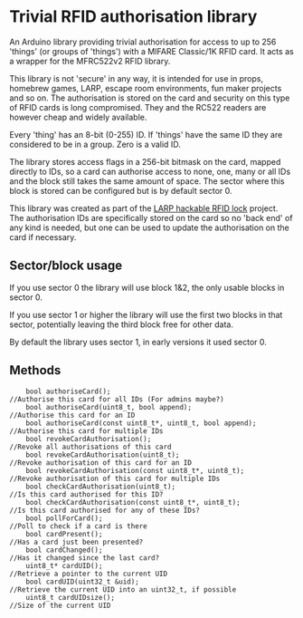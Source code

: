 # Trivial RFID authorisation library
An Arduino library providing trivial authorisation for access to up to 256 'things' (or groups of 'things') with a MIFARE Classic/1K RFID card. It acts as a wrapper for the MFRC522v2 RFID library.

This library is not 'secure' in any way, it is intended for use in props, homebrew games, LARP, escape room environments, fun maker projects and so on. The authorisation is stored on the card and security on this type of RFID cards is long compromised. They and the RC522 readers are however cheap and widely available.

Every 'thing' has an 8-bit (0-255) ID. If 'things' have the same ID they are considered to be in a group. Zero is a valid ID.

The library stores access flags in a 256-bit bitmask on the card, mapped directly to IDs, so a card can authorise access to none, one, many or all IDs and the block still takes the same amount of space. The sector where this block is stored can be configured but is by default sector 0.

This library was created as part of the [LARP hackable RFID lock](https://github.com/ncmreynolds/LarpHackableRfidLock) project. The authorisation IDs are specifically stored on the card so no 'back end' of any kind is needed, but one can be used to update the authorisation on the card if necessary.

## Sector/block usage

If you use sector 0 the library will use block 1&2, the only usable blocks in sector 0.

If you use sector 1 or higher the library will use the first two blocks in that sector, potentially leaving the third block free for other data.

By default the library uses sector 1, in early versions it used sector 0.

## Methods

		bool authoriseCard();													//Authorise this card for all IDs (For admins maybe?)
		bool authoriseCard(uint8_t, bool append);								//Authorise this card for an ID
		bool authoriseCard(const uint8_t*, uint8_t, bool append);				//Authorise this card for multiple IDs
		bool revokeCardAuthorisation();											//Revoke all authorisations of this card
		bool revokeCardAuthorisation(uint8_t);									//Revoke authorisation of this card for an ID
		bool revokeCardAuthorisation(const uint8_t*, uint8_t);					//Revoke authorisation of this card for multiple IDs
		bool checkCardAuthorisation(uint8_t);									//Is this card authorised for this ID?
		bool checkCardAuthorisation(const uint8_t*, uint8_t);					//Is this card authorised for any of these IDs?
		bool pollForCard();														//Poll to check if a card is there
		bool cardPresent();														//Has a card just been presented?
		bool cardChanged();														//Has it changed since the last card?
		uint8_t* cardUID();														//Retrieve a pointer to the current UID
		bool cardUID(uint32_t &uid);											//Retrieve the current UID into an uint32_t, if possible
		uint8_t cardUIDsize();													//Size of the current UID
